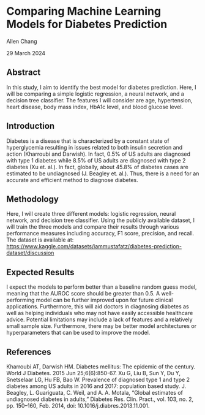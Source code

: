 # Comparing Machine Learning Models for Diabetes Prediction

Allen Chang

29 March 2024

## Abstract

In this study, I aim to identify the best model for diabetes prediction. Here, I will be comparing a simple logistic regression, a neural network, and a decision tree classifier. The features I will consider are age, hypertension, heart disease, body mass index, HbA1c level, and blood glucose level. 

 
## Introduction

Diabetes is a disease that is characterized by a constant state of hyperglycemia resulting in issues related to both insulin secretion and action (Kharroubi and Darwish). In fact, 0.5% of US adults are diagnosed with type 1 diabetes while 8.5% of US adults are diagnosed with type 2 diabetes (Xu et. al.). In fact, globally, about 45.8% of diabetes cases are estimated to be undiagnosed (J. Beagley et. al.). Thus, there is a need for an accurate and efficient method to diagnose diabetes. 
 
## Methodology

Here, I will create three different models: logistic regression, neural network, and decision tree classifier. Using the publicly available dataset, I will train the three models and compare their results through various performance measures including accuracy, F1 score, precision, and recall. The dataset is available at: https://www.kaggle.com/datasets/iammustafatz/diabetes-prediction-dataset/discussion

## Expected Results
	
I expect the models to perform better than a baseline random guess model, meaning that the AUROC score should be greater than 0.5. A well-performing model can be further improved upon for future clinical applications. Furthermore, this will aid doctors in diagnosing diabetes as well as helping individuals who may not have easily accessible healthcare advice. 
Potential limitations may include a lack of features and a relatively small sample size. Furthermore, there may be better model architectures or hyperparameters that can be used to improve the model. 

## References

Kharroubi AT, Darwish HM. Diabetes mellitus: The epidemic of the century. World J Diabetes. 2015 Jun 25;6(6):850-67.
Xu G, Liu B, Sun Y, Du Y, Snetselaar LG, Hu FB, Bao W. Prevalence of diagnosed type 1 and type 2 diabetes among US adults in 2016 and 2017: population based study.
J. Beagley, L. Guariguata, C. Weil, and A. A. Motala, “Global estimates of undiagnosed diabetes in adults,” Diabetes Res. Clin. Pract., vol. 103, no. 2, pp. 150–160, Feb. 2014, doi: 10.1016/j.diabres.2013.11.001.

